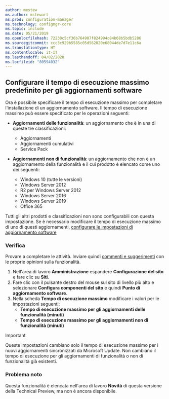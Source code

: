 ```yaml
---
author: mestew
ms.author: mstewart
ms.prod: configuration-manager
ms.technology: configmgr-core
ms.topic: include
ms.date: 05/21/2019
ms.openlocfilehash: 72230c5cf36b764907f824994c84b68b5bdb5286
ms.sourcegitcommit: ccc3c929b5585c05d562020e68044de7d7e11c6a
ms.translationtype: HT
ms.contentlocale: it-IT
ms.lasthandoff: 04/02/2020
ms.locfileid: "80594032"
---
```

## <a name="configure-the-default-maximum-run-time-for-software-updates"></a><a name="bkmk_timeout"></a> Configurare il tempo di esecuzione massimo predefinito per gli aggiornamenti software

<!--3734426-->

Ora è possibile specificare il tempo di esecuzione massimo per completare l'installazione di un aggiornamento software. Il tempo di esecuzione massimo può essere specificato per le operazioni seguenti:

- **Aggiornamenti delle funzionalità**: un aggiornamento che è in una di queste tre classificazioni:
    - Aggiornamenti
    - Aggiornamenti cumulativi
    - Service Pack

- **Aggiornamenti non di funzionalità**: un aggiornamento che non è un aggiornamento della funzionalità e il cui prodotto è elencato come uno dei seguenti:
    - Windows 10 (tutte le versioni)
    - Windows Server 2012
    - R2 per Windows Server 2012
    - Windows Server 2016
    - Windows Server 2019
    - Office 365

Tutti gli altri prodotti e classificazioni non sono configurabili con questa impostazione. Se è necessario modificare il tempo di esecuzione massimo di uno di questi aggiornamenti, [configurare le impostazioni di aggiornamento software](/sccm/sum/get-started/manage-settings-for-software-updates#BKMK_SoftwareUpdatesSettings)

### <a name="try-it-out"></a>Verifica

Provare a completare le attività. Inviare quindi [commenti e suggerimenti](/sccm/core/understand/find-help#product-feedback) con le proprie opinioni sulla funzionalità.

1. Nell'area di lavoro **Amministrazione** espandere **Configurazione del sito** e fare clic su **Siti**.
1. Fare clic con il pulsante destro del mouse sul sito di livello più alto e selezionare **Configura componenti del sito** e quindi **Punto di aggiornamento software**.
1. Nella scheda **Tempo di esecuzione massimo** modificare i valori per le impostazioni seguenti: 
   - **Tempo di esecuzione massimo per gli aggiornamenti delle funzionalità (minuti)**
   - **Tempo di esecuzione massimo per gli aggiornamenti non di funzionalità (minuti)**

> [!IMPORTANT]  
> Queste impostazioni cambiano solo il tempo di esecuzione massimo per i nuovi aggiornamenti sincronizzati da Microsoft Update. Non cambiano il tempo di esecuzione per gli aggiornamenti di funzionalità o non di funzionalità già esistenti.

### <a name="known-issue"></a>Problema noto

Questa funzionalità è elencata nell'area di lavoro **Novità** di questa versione della Technical Preview, ma non è ancora disponibile.
